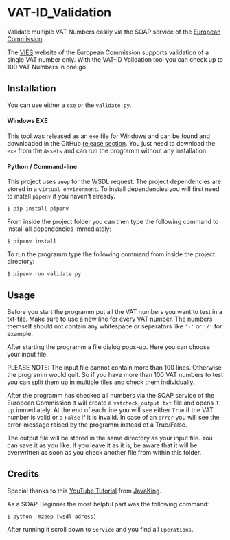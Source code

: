 # VAT-ID_Validation
Validate multiple VAT Numbers easily via the SOAP service of the [European Commission](https://ec.europa.eu/taxation_customs/vies/faq.html#item_18).

The [VIES](https://ec.europa.eu/taxation_customs/vies/vatRequest.html) website of the European Commission supports validation of a single VAT number only. With the VAT-ID Validation tool you can check up to 100 VAT Numbers in one go.

## Installation
You can use either a `exe` or the `validate.py`.

#### Windows EXE

This tool was released as an `exe` file for Windows and can be found and downloaded in the GitHub [release section](https://github.com/Mux-Mastermann/VAT-ID_Validation/releases). You just need to download the `exe` from the `Assets` and can run the programm without any installation.

#### Python / Command-line

This project uses `zeep` for the WSDL request. The project dependencies are stored in a `virtual environment`. To install dependencies you will first need to install `pipenv` if you haven't already.
```
$ pip install pipenv
```

From inside the project folder you can then type the following command to install all dependencies immediately:
```
$ pipenv install
```
To run the programm type the following command from inside the project directory:
```
$ pipenv run validate.py
```

## Usage
Before you start the programm put all the VAT numbers you want to test in a txt-file. Make sure to use a new line for every VAT number. The numbers themself should not contain any whitespace or seperators like `'-'` or `'/'` for example.

After starting the programm a file dialog pops-up. Here you can choose your input file.

PLEASE NOTE: The input file cannot contain more than 100 lines. Otherwise the programm would quit. So if you have more than 100 VAT numbers to test you can split them up in multiple files and check them individually.

After the programm has checked all numbers via the SOAP service of the European Commission it will create a `vatcheck_output.txt` file and opens it up immediately. At the end of each line you will see either `True` if the VAT number is valid or a `False` if it is invalid. In case of an `error` you will see the error-message raised by the programm instead of a True/False.

The output file will be stored in the same directory as your input file. You can save it as you like. If you leave it as it is, be aware that it will be overwritten as soon as you check another file from within this folder.

## Credits

Special thanks to this [YouTube Tutorial](https://www.youtube.com/watch?v=JBYEQjg_znI) from [JavaKing](https://www.youtube.com/channel/UCBbWDoFpLC77cjMyVhmwALw).

As a SOAP-Beginner the most helpful part was the following command:
```
$ python -mzeep [wsdl-adress]
```
After running it scroll down to `Service` and you find all `Operations`.
